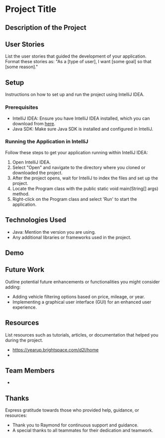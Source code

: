 # Project Title

## Description of the Project

## User Stories

List the user stories that guided the development of your application. Format these stories as: "As a [type of user], I
want [some goal] so that [some reason]."

## Setup

Instructions on how to set up and run the project using IntelliJ IDEA.

### Prerequisites

- IntelliJ IDEA: Ensure you have IntelliJ IDEA installed, which you can download
  from [here](https://www.jetbrains.com/idea/download/).
- Java SDK: Make sure Java SDK is installed and configured in IntelliJ.

### Running the Application in IntelliJ

Follow these steps to get your application running within IntelliJ IDEA:

1. Open IntelliJ IDEA.
2. Select "Open" and navigate to the directory where you cloned or downloaded the project.
3. After the project opens, wait for IntelliJ to index the files and set up the project.
4. Locate the Program class with the public static void main(String[] args) method.
5. Right-click on the Program class and select 'Run' to start the application.

## Technologies Used

- Java: Mention the version you are using.
- Any additional libraries or frameworks used in the project.

## Demo

## Future Work

Outline potential future enhancements or functionalities you might consider adding:

- Adding vehicle filtering options based on price, mileage, or year.
- Implementing a graphical user interface (GUI) for an enhanced user experience.

## Resources

List resources such as tutorials, articles, or documentation that helped you during the project.

- https://yearup.brightspace.com/d2l/home
- 

## Team Members

-

## Thanks

Express gratitude towards those who provided help, guidance, or resources:

- Thank you to Raymond for continuous support and guidance.
- A special thanks to all teammates for their dedication and teamwork.